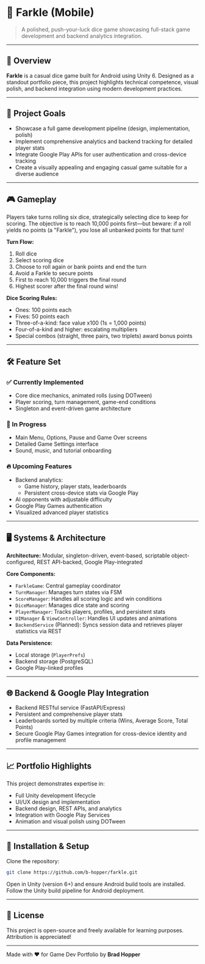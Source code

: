 # 🎲 Farkle (Mobile)

> A polished, push-your-luck dice game showcasing full-stack game development and backend analytics integration.

---

## 📖 Overview

**Farkle** is a casual dice game built for Android using Unity 6. Designed as a standout portfolio piece, this project highlights technical competence, visual polish, and backend integration using modern development practices.

---

## 🚀 Project Goals

- Showcase a full game development pipeline (design, implementation, polish)
- Implement comprehensive analytics and backend tracking for detailed player stats
- Integrate Google Play APIs for user authentication and cross-device tracking
- Create a visually appealing and engaging casual game suitable for a diverse audience

---

## 🎮 Gameplay

Players take turns rolling six dice, strategically selecting dice to keep for scoring. The objective is to reach 10,000 points first—but beware: if a roll yields no points (a "Farkle"), you lose all unbanked points for that turn!

**Turn Flow:**

1. Roll dice
2. Select scoring dice
3. Choose to roll again or bank points and end the turn
4. Avoid a Farkle to secure points
5. First to reach 10,000 triggers the final round
6. Highest scorer after the final round wins!

**Dice Scoring Rules:**
- Ones: 100 points each
- Fives: 50 points each
- Three-of-a-kind: face value x100 (1s = 1,000 points)
- Four-of-a-kind and higher: escalating multipliers
- Special combos (straight, three pairs, two triplets) award bonus points

---

## 🛠️ Feature Set

### ✅ Currently Implemented
- Core dice mechanics, animated rolls (using DOTween)
- Player scoring, turn management, game-end conditions
- Singleton and event-driven game architecture

### 🚧 In Progress
- Main Menu, Options, Pause and Game Over screens
- Detailed Game Settings interface
- Sound, music, and tutorial onboarding

### 🔥 Upcoming Features
- Backend analytics:
  - Game history, player stats, leaderboards
  - Persistent cross-device stats via Google Play
- AI opponents with adjustable difficulty
- Google Play Games authentication
- Visualized advanced player statistics

---

## 🖥️ Systems & Architecture

**Architecture:** Modular, singleton-driven, event-based, scriptable object-configured, REST API-backed, Google Play-integrated

**Core Components:**
- `FarkleGame`: Central gameplay coordinator
- `TurnManager`: Manages turn states via FSM
- `ScoreManager`: Handles all scoring logic and win conditions
- `DiceManager`: Manages dice state and scoring
- `PlayerManager`: Tracks players, profiles, and persistent stats
- `UIManager` & `ViewController`: Handles UI updates and animations
- `BackendService` (Planned): Syncs session data and retrieves player statistics via REST

**Data Persistence:**
- Local storage (`PlayerPrefs`)
- Backend storage (PostgreSQL)
- Google Play-linked profiles

---

## 🌐 Backend & Google Play Integration

- Backend RESTful service (FastAPI/Express)
- Persistent and comprehensive player stats
- Leaderboards sorted by multiple criteria (Wins, Average Score, Total Points)
- Secure Google Play Games integration for cross-device identity and profile management

---

## 📈 Portfolio Highlights

This project demonstrates expertise in:

- Full Unity development lifecycle
- UI/UX design and implementation
- Backend design, REST APIs, and analytics
- Integration with Google Play Services
- Animation and visual polish using DOTween

---

## 🧾 Installation & Setup

Clone the repository:

```bash
git clone https://github.com/b-hopper/farkle.git
```

Open in Unity (version 6+) and ensure Android build tools are installed. Follow the Unity build pipeline for Android deployment.

---

## 📜 License

This project is open-source and freely available for learning purposes. Attribution is appreciated!

---

Made with ❤️ for Game Dev Portfolio by **Brad Hopper**
